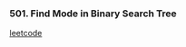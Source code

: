 ### 501. Find Mode in Binary Search Tree

[leetcode](https://leetcode.com/problems/find-mode-in-binary-search-tree)